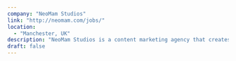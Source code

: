 ```yaml
---
company: "NeoMam Studios"
link: "http://neomam.com/jobs/"
location:
  - "Manchester, UK"
description: "NeoMam Studios is a content marketing agency that creates stunning visual content for its clients."
draft: false
---
```

